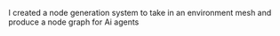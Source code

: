 I created a node generation system to take in an environment mesh and produce a node graph for Ai agents